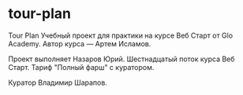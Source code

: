 # tour-plan

Tour Plan
Учебный проект для практики на курсе Веб Старт от Glo Academy. Автор курса — Артем Исламов.

Проект выполняет
Назаров Юрий. Шестнадцатый поток курса Веб Старт. Тариф "Полный фарш" с куратором.

Куратор
Владимир Шарапов.
